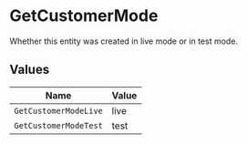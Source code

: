 # GetCustomerMode

Whether this entity was created in live mode or in test mode.


## Values

| Name                  | Value                 |
| --------------------- | --------------------- |
| `GetCustomerModeLive` | live                  |
| `GetCustomerModeTest` | test                  |